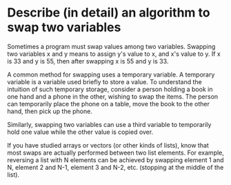 # Describe (in detail) an algorithm to swap two variables
Sometimes a program must swap values among two variables.
Swapping two variables x and y means to assign y's value to x, and x's value to y.
If x is 33 and y is 55, then after swapping x is 55 and y is 33.

A common method for swapping uses a temporary variable. A temporary variable is a variable used briefly to store a value.
To understand the intuition of such temporary storage, consider a person holding a book in one hand and a phone in the other, wishing to swap the items.
The person can temporarily place the phone on a table, move the book to the other hand, then pick up the phone.

Similarly, swapping two variables can use a third variable to temporarily hold one value while the other value is copied over.

If you have studied arrays or vectors (or other kinds of lists), know that most swaps are actually performed between two list elements.
For example, reversing a list with N elements can be achieved by swapping element 1 and N, element 2 and N-1, element 3 and N-2, etc.
(stopping at the middle of the list).

